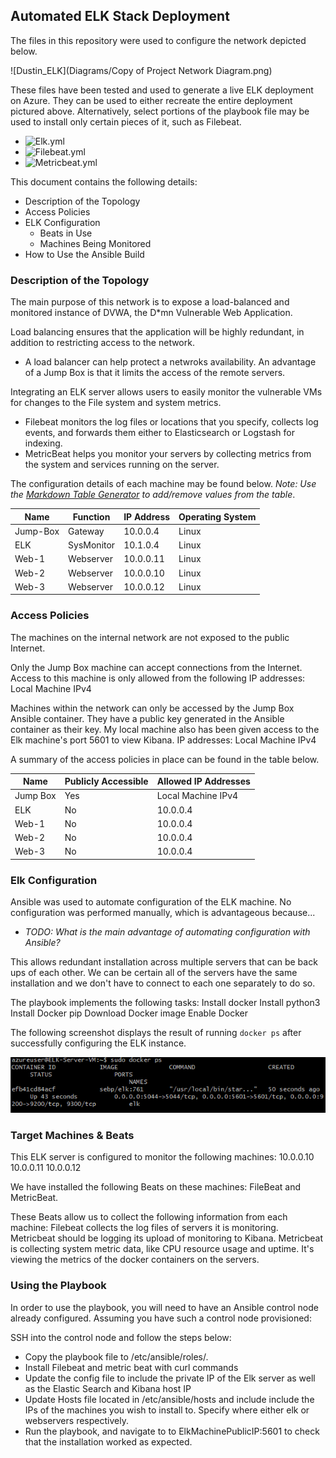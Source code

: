 ## Automated ELK Stack Deployment

The files in this repository were used to configure the network depicted below.

 ![Dustin_ELK](Diagrams/Copy of Project Network Diagram.png)


These files have been tested and used to generate a live ELK deployment on Azure. They can be used to either recreate the entire deployment pictured above. Alternatively, select portions of the playbook file may be used to install only certain pieces of it, such as Filebeat.

- ![Elk.yml](Ansible/Elk.yml)
- ![Filebeat.yml](Ansible/Filebeat.yml)
- ![Metricbeat.yml](Ansible/Metricbeat.yml)

This document contains the following details:
- Description of the Topology
- Access Policies
- ELK Configuration
  - Beats in Use
  - Machines Being Monitored
- How to Use the Ansible Build


### Description of the Topology

The main purpose of this network is to expose a load-balanced and monitored instance of DVWA, the D*mn Vulnerable Web Application.

Load balancing ensures that the application will be highly redundant, in addition to restricting access to the network.
-  A load balancer can help protect a netwroks availability. An advantage of a Jump Box is that it limits the access of the remote servers. 

Integrating an ELK server allows users to easily monitor the vulnerable VMs for changes to the File system and system metrics.
- Filebeat monitors the log files or locations that you specify, collects log events, and forwards them either to Elasticsearch or Logstash for indexing.
- MetricBeat helps you monitor your servers by collecting metrics from the system and services running on the server.

The configuration details of each machine may be found below.
_Note: Use the [Markdown Table Generator](http://www.tablesgenerator.com/markdown_tables) to add/remove values from the table_.

| Name     | Function   | IP Address | Operating System |
|----------|------------|------------|------------------|
| Jump-Box | Gateway    | 10.0.0.4   | Linux            |
| ELK      | SysMonitor | 10.1.0.4   | Linux            |
| Web-1    | Webserver  | 10.0.0.11  | Linux            |
| Web-2    | Webserver  | 10.0.0.10  | Linux            |
| Web-3    | Webserver  | 10.0.0.12  | Linux            |

### Access Policies

The machines on the internal network are not exposed to the public Internet. 

Only the Jump Box machine can accept connections from the Internet. Access to this machine is only allowed from the following IP addresses: Local Machine IPv4

Machines within the network can only be accessed by the Jump Box Ansible container.  They have a public key generated in the Ansible container as their key. My local machine also has been given access to the Elk machine's port 5601 to view Kibana. IP addresses: Local Machine IPv4

A summary of the access policies in place can be found in the table below.

| Name     | Publicly Accessible | Allowed IP Addresses |
|----------|---------------------|----------------------|
| Jump Box | Yes                 | Local Machine IPv4   |
| ELK      | No                  | 10.0.0.4             |
| Web-1    | No                  | 10.0.0.4             |
| Web-2    | No                  | 10.0.0.4             |
| Web-3    | No                  | 10.0.0.4             |

### Elk Configuration

Ansible was used to automate configuration of the ELK machine. No configuration was performed manually, which is advantageous because...
- _TODO: What is the main advantage of automating configuration with Ansible?_

This allows redundant installation across multiple servers that can be back ups of each other. We can be certain all of the servers have the same installation and we don't have to connect to each one separately to do so.



The playbook implements the following tasks: Install docker Install python3 Install Docker pip Download Docker image Enable Docker

The following screenshot displays the result of running `docker ps` after successfully configuring the ELK instance.

 ![Dustin_ELK](Images/Dustin_ELK.png)

### Target Machines & Beats
This ELK server is configured to monitor the following machines: 10.0.0.10 10.0.0.11 10.0.0.12

We have installed the following Beats on these machines: FileBeat and MetricBeat.  

These Beats allow us to collect the following information from each machine:
 Filebeat collects the log files of servers it is monitoring. Metricbeat should be logging its upload of monitoring to Kibana. Metricbeat is collecting system metric data, like CPU resource usage and uptime. It's viewing the metrics of the docker containers on the servers.

### Using the Playbook
In order to use the playbook, you will need to have an Ansible control node already configured. Assuming you have such a control node provisioned: 

SSH into the control node and follow the steps below:
- Copy the playbook file to /etc/ansible/roles/.
- Install Filebeat and metric beat with curl commands
- Update the config file to include the private IP of the Elk server as well as the Elastic Search and Kibana host IP
- Update Hosts file located in /etc/ansible/hosts and include include the IPs of the machines you wish to install to. Specify where either elk or webservers respectively.
- Run the playbook, and navigate to to ElkMachinePublicIP:5601  to check that the installation worked as expected.